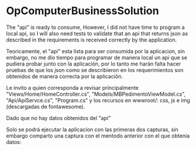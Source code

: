 # OpComputerBusinessSolution


The "api" is ready to consume, However, I did not have time to program a local api, so I will also need tests to validate that an api that returns json as described in the requirements is received correctly by the application.

Teoricamente, el "api" esta lista para ser consumida por la aplicacion, sin embargo, no me dio tiempo para programar de manera local un api que se pudiera probar junto con la aplicación, por lo tanto me harán falta hacer pruebas de que los json como se describieron en los requerimientos son obtenidos de manera correcta por la aplicación.

Le invito a quien corresponda a revisar principalmente "Views/Home/HomeController.cs", "Models/MBPedimentoViewModel.cs", "Api/ApiServce.cs", "Program.cs" y los recursos en wwwroot/: css, js e img (descargadas de fontawesome).

Dado que no hay datos obtenidos del "api"

Solo se podrá ejecutar la aplicacion con las primeras dos capturas, sin embargo comparto una captura con el mentodo anterior con el que obtenia datos:
